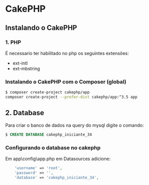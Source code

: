 # CakePHP

## Instalando o CakePHP

### 1. PHP

É necessario ter habilitado no php os seguintes extensões:

- ext-intl
- ext-mbstring

### Instalando o CakePHP com o Composer (global)

```bash
$ composer create-project cakephp/app
composer create-project --prefer-dist cakephp/app:^3.5 app
```

## 2. Database

Para criar o banco de dados na query do mysql digite o comando:

```sql
$ CREATE DATABASE cakephp_iniciante_34
```

### Configurando o database no cakephp

Em app\config\app.php em Datasources adicione:

```php
    'username' => 'root',
    'password' => '',
    'database' => 'cakephp_iniciante_34',
```

